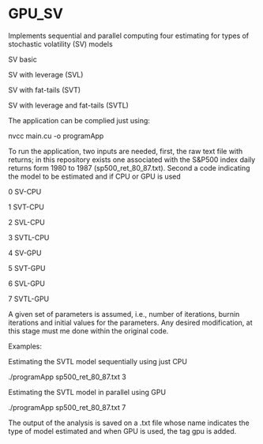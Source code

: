 # GPU_SV

Implements sequential and parallel computing four estimating for types
of stochastic volatility (SV) models

SV basic

SV with leverage (SVL)

SV with fat-tails (SVT)

SV with leverage and fat-tails (SVTL)

The application can be complied just using:

nvcc main.cu -o programApp


To run the application, two inputs are needed, first, the raw text file with returns; 
in this repository exists one associated with the S&P500 index daily returns 
form 1980 to 1987 (sp500_ret_80_87.txt). Second a code indicating the model 
to be estimated and if CPU or GPU is used

0 SV-CPU

1 SVT-CPU

2 SVL-CPU

3 SVTL-CPU

4 SV-GPU

5 SVT-GPU

6 SVL-GPU

7 SVTL-GPU


A given set of parameters is assumed, i.e., number of iterations, burnin iterations 
and initial values for the parameters. Any desired modification, 
at this stage must me done within the original code.

Examples: 

Estimating the SVTL model sequentially using just CPU

./programApp sp500_ret_80_87.txt 3


Estimating the SVTL model in parallel using GPU

./programApp sp500_ret_80_87.txt 7


The output of the analysis is saved on a .txt file whose name indicates the type of model estimated and when GPU is used, the tag gpu is added.

